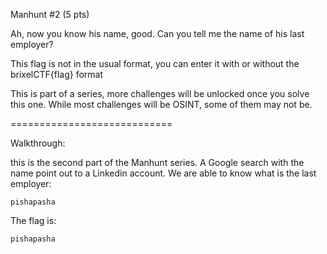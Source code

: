  Manhunt #2 (5 pts)

Ah, now you know his name, good. Can you tell me the name of his last employer?

This flag is not in the usual format, you can enter it with or without the brixelCTF{flag} format

This is part of a series, more challenges will be unlocked once you solve this one. While most challenges will be OSINT, some of them may not be.

============================

Walkthrough:

this is the second part of the Manhunt series. A Google search with the name point out to a Linkedin account. We are able to know what is the last employer:
```
pishapasha
```

The flag is:
```
pishapasha
```
